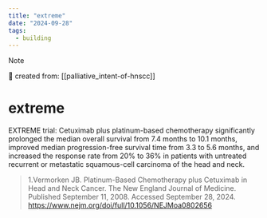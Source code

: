 ```yaml
---
title: "extreme"
date: "2024-09-28"
tags:
  - building
---
```


> [!NOTE]
> 🌱 created from: [[palliative_intent-of-hnscc]]

# extreme

EXTREME trial: Cetuximab plus platinum-based chemotherapy significantly prolonged the median overall survival from 7.4 months to 10.1 months, improved median progression-free survival time from 3.3 to 5.6 months, and increased the response rate from 20% to 36% in patients with untreated recurrent or metastatic squamous-cell carcinoma of the head and neck.

> 1.Vermorken JB. Platinum-Based Chemotherapy plus Cetuximab in Head and Neck Cancer. The New England Journal of Medicine. Published September 11, 2008. Accessed September 28, 2024. <https://www.nejm.org/doi/full/10.1056/NEJMoa0802656>
